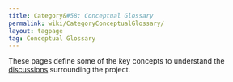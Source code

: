 ```yaml
---
title: Category&#58; Conceptual Glossary
permalink: wiki/CategoryConceptualGlossary/
layout: tagpage
tag: Conceptual Glossary
---
```


These pages define some of the key concepts to understand the
[discussions](/SXP/wiki/CategoryDiscussionPages "wikilink") surrounding the project.

